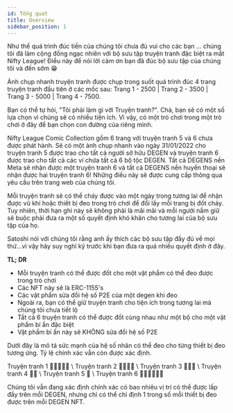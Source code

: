 ```yaml
---
id: Tổng quat
title: Overview
sidebar_position: 1
---
```


Như thể quá trình đúc tiền của chúng tôi chưa đủ vui cho các bạn ... chúng tôi đã làm cộng đồng ngạc nhiên với bộ sưu tập truyện tranh đặc biệt ra mắt Nifty League! Điều này để nói lời cảm ơn bạn đã đúc bộ sưu tập của chúng tôi và đến sớm 😁

Ảnh chụp nhanh truyện tranh được chụp trong suốt quá trình đúc 4 trang truyện tranh đầu tiên ở các mốc sau: Trang 1 - 2500 | Trang 2 - 3500 | Trang 3 - 5000 | Trang 4 - 7500.

Bạn có thể tự hỏi, "Tôi phải làm gì với Truyện tranh?". Chà, bạn sẽ có một số lựa chọn vì chúng sẽ có nhiều tiện ích. Vì vậy, có một trò chơi trong một trò chơi ở đây để bạn chọn con đường của riêng mình.

Nifty League Comic Collection gồm 6 trang với truyện tranh 5 và 6 chưa được phát hành. Sẽ có một ảnh chụp nhanh vào ngày 31/01/2022 cho truyện tranh 5 được trao cho tất cả người sở hữu DEGEN và truyện tranh 6 được trao cho tất cả các ví chứa tất cả 6 bộ tộc DEGEN. Tất cả DEGENS nền Meta sẽ nhận được một truyện tranh 6 và tất cả DEGENS nền huyền thoại sẽ nhận được hai truyện tranh 6! Những điều này sẽ được cung cấp thông qua yêu cầu trên trang web của chúng tôi.

Mỗi truyện tranh sẽ có thể cháy được vào một ngày trong tương lai để nhận được vũ khí hoặc thiết bị đeo trong trò chơi để đổi lấy mỗi trang bị đốt cháy. Tuy nhiên, thời hạn ghi này sẽ không phải là mãi mãi và mỗi người nắm giữ sẽ buộc phải đưa ra một số quyết định khó khăn cho tương lai của bộ sưu tập của họ.

Satoshi nói với chúng tôi rằng anh ấy thích các bộ sưu tập đầy đủ về mọi thứ…vì vậy hãy suy nghĩ kỹ trước khi bạn đưa ra quá nhiều quyết định ở đây.

**TL; DR**

- Mỗi truyện tranh có thể được đốt cho một vật phẩm có thể đeo được trong trò chơi
- Các NFT này sẽ là ERC-1155's
- Các vật phẩm sửa đổi hệ số P2E của một degen khi đeo
- Ngoài ra, bạn có thể giữ truyện tranh cho tiện ích trong tương lai mà chúng tôi chưa tiết lộ
- Tất cả 6 truyện tranh có thể được đốt cùng nhau như một bộ cho một vật phẩm bí ẩn đặc biệt
- Vật phẩm bí ẩn này sẽ KHÔNG sửa đổi hệ số P2E

Dưới đây là mô tả sức mạnh của hệ số nhân có thể đeo cho từng thiết bị đeo tương ứng. Tỷ lệ chính xác vẫn còn được xác định.

Truyện tranh 1 💪💪💪💪💪 \ Truyện tranh 2 💪💪💪💪 \ Truyện tranh 3 💪💪💪 \ Truyện tranh 4 💪💪 \ Truyện tranh 5 💪 \ Truyện tranh 6 💪💪💪💪💪💪


Chúng tôi vẫn đang xác định chính xác có bao nhiêu vị trí có thể được lấp đầy trên mỗi DEGEN, nhưng chỉ có thể chỉ định 1 trong số mỗi thiết bị đeo được trên mỗi DEGEN NFT. 
